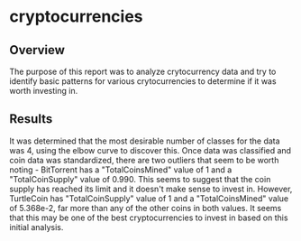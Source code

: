 # cryptocurrencies

## Overview
The purpose of this report was to analyze crytocurrency data and try to identify basic patterns for various crytocurrencies to determine if it was worth investing in.

## Results
It was determined that the most desirable number of classes for the data was 4, using the elbow curve to discover this. 
Once data was classified and coin data was standardized, there are two outliers that seem to be worth noting - 
BitTorrent has a "TotalCoinsMined" value of 1 and a "TotalCoinSupply" value of 0.990. This seems to suggest that the coin supply has reached its limit and it doesn't make sense to invest in.
However, TurtleCoin has "TotalCoinSupply" value of 1 and a "TotalCoinsMined" value of 5.368e-2, far more than any of the other coins in both values. It seems that this may be one of the best cryptocurrencies to invest in based on this initial analysis.